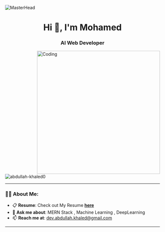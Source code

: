 
![MasterHead](https://i.redd.it/bpxxqqvps4h91.gif)
<h1 align="center">Hi 👋, I'm Mohamed</h1>
<h3 align="center">AI Web Developer</h3>

<img align="right" alt="Coding" width="400" src="https://i.pinimg.com/originals/ee/ed/e2/eeede229147eb053fe863ef1cc7faf0b.gif" />

<p align="left"> 
  <img src="https://komarev.com/ghpvc/?username=abdullah-khaled0&label=Profile%20views&color=0e75b6&style=flat" alt="abdullah-khaled0" /> 
</p>

---

### 👨‍💻 About Me:
- 📋 **Resume**: Check out My Resume [**here**](https://facebook)
- 💬 **Ask me about**: MERN Stack , Machine Learning , DeepLearning  
- 📫 **Reach me at**: [dev.abdullah.khaled@gmail.com](mailto:mohamedelsayed20258@gmail.com)
---
